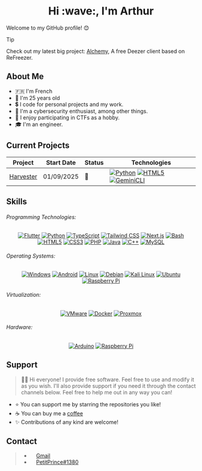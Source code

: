 ##

<h1 align="center">
  Hi :wave:, I'm Arthur
</h1>

Welcome to my GitHub profile! :blush:

> [!TIP]
> Check out my latest big project:
> [Alchemy](https://github.com/PetitPrinc3/Alchemy), A free Deezer client based on ReFreezer.

## About Me

- :fr: I'm French
- :boy: I'm 25 years old
- :heavy_dollar_sign: I code for personal projects and my work.
- :seedling: I'm a cybersecurity enthusiast, among other things.
- :triangular_flag_on_post: I enjoy participating in CTFs as a hobby.
- :mortar_board: I'm an engineer.

## Current Projects

| Project | Start Date | Status | Technologies |
|---|---|---|---|
| [Harvester](https://github.com/PetitPrinc3/Harvester) | 01/09/2025 | 🏃 | <a href="https://www.python.org" target="_blank" rel="noreferrer"><img src="https://img.shields.io/badge/Python-3776AB?style=for-the-badge&logo=python&logoColor=white" alt="Python" /></a> <a href="https://www.w3.org/html/" target="_blank" rel="noreferrer"><img src="https://img.shields.io/badge/HTML5-E34F26?style=for-the-badge&logo=html5&logoColor=white" alt="HTML5" /></a> <a href="https://github.com/google-gemini/gemini-cli/" target="_blank" rel="noreferrer"><img src="https://img.shields.io/badge/Gemini-CLI-4A8AF4?style=for-the-badge&logo=google-gemini&logoColor=white" alt="GeminiCLI" /></a>  |

## Skills

###### Programming Technologies:

<p align="center">
  <a href="https://flutter.dev" target="_blank" rel="noreferrer"><img src="https://img.shields.io/badge/Flutter-02569B?style=for-the-badge&logo=flutter&logoColor=white" alt="Flutter" /></a>
  <a href="https://www.python.org" target="_blank" rel="noreferrer"><img src="https://img.shields.io/badge/Python-3776AB?style=for-the-badge&logo=python&logoColor=white" alt="Python" /></a>
  <a href="https://www.typescriptlang.org/" target="_blank" rel="noreferrer"><img src="https://img.shields.io/badge/TypeScript-3178C6?style=for-the-badge&logo=typescript&logoColor=white" alt="TypeScript" /></a>
  <a href="https://tailwindcss.com/" target="_blank" rel="noreferrer"><img src="https://img.shields.io/badge/Tailwind_CSS-38B2AC?style=for-the-badge&logo=tailwind-css&logoColor=white" alt="Tailwind CSS" /></a>
  <a href="https://nextjs.org/" target="_blank" rel="noreferrer"><img src="https://img.shields.io/badge/Next-black?style=for-the-badge&logo=next.js&logoColor=white" alt="Next.js" /></a>
  <a href="https://www.gnu.org/software/bash/" target="_blank" rel="noreferrer"><img src="https://img.shields.io/badge/Bash-4EAA25?style=for-the-badge&logo=gnu-bash&logoColor=white" alt="Bash" /></a>
  <a href="https://www.w3.org/html/" target="_blank" rel="noreferrer"><img src="https://img.shields.io/badge/HTML5-E34F26?style=for-the-badge&logo=html5&logoColor=white" alt="HTML5" /></a>
  <a href="https://www.w3schools.com/css/" target="_blank" rel="noreferrer"><img src="https://img.shields.io/badge/CSS3-1572B6?style=for-the-badge&logo=css3&logoColor=white" alt="CSS3" /></a>
  <a href="https://www.php.net" target="_blank" rel="noreferrer"><img src="https://img.shields.io/badge/PHP-777BB4?style=for-the-badge&logo=php&logoColor=white" alt="PHP" /></a>
  <a href="https://www.java.com" target="_blank" rel="noreferrer"><img src="https://img.shields.io/badge/Java-ED8B00?style=for-the-badge&logo=openjdk&logoColor=white" alt="Java" /></a>
  <a href="https://www.cplusplus.com/" target="_blank" rel="noreferrer"><img src="https://img.shields.io/badge/C%2B%2B-00599C?style=for-the-badge&logo=c%2B%2B&logoColor=white" alt="C++" /></a>
  <a href="https://www.mysql.com/" target="_blank" rel="noreferrer"><img src="https://img.shields.io/badge/MySQL-005C84?style=for-the-badge&logo=mysql&logoColor=white" alt="MySQL" /></a>
</p>

###### Operating Systems:

<p align="center">
    <a href="https://www.microsoft.com/en-us/windows" target="_blank" rel="noreferrer"><img src="https://img.shields.io/badge/Windows-0078D6?style=for-the-badge" alt="Windows" /></a>
    <a href="https://www.android.com" target="_blank" rel="noreferrer"><img src="https://img.shields.io/badge/Android-3DDC84?style=for-the-badge&logo=android&logoColor=white" alt="Android" /></a>
    <a href="https://www.linux.org/" target="_blank" rel="noreferrer"><img src="https://img.shields.io/badge/Linux-FCC624?style=for-the-badge&logo=linux&logoColor=black" alt="Linux" /></a>
    <a href="https://www.debian.org/" target="_blank" rel="noreferrer"><img src="https://img.shields.io/badge/Debian-A81D33?style=for-the-badge&logo=debian&logoColor=white" alt="Debian" /></a>
    <a href="https://www.kali.org/" target="_blank" rel="noreferrer"><img src="https://img.shields.io/badge/Kali_Linux-557C94?style=for-the-badge&logo=kalilinux&logoColor=white" alt="Kali Linux" /></a>
    <a href="https://ubuntu.com/" target="_blank" rel="noreferrer"><img src="https://img.shields.io/badge/Ubuntu-E95420?style=for-the-badge&logo=ubuntu&logoColor=white" alt="Ubuntu" /></a>
    <a href="https://www.raspberrypi.com/" target="_blank" rel="noreferrer"><img src="https://img.shields.io/badge/Raspberry_Pi-C51A4A?style=for-the-badge&logo=raspberry-pi&logoColor=white" alt="Raspberry Pi" /></a>
</p>

###### Virtualization:

<p align="center">
    <a href="https://www.vmware.com/" target="_blank" rel="noreferrer"><img src="https://img.shields.io/badge/VMware-1663B8?style=for-the-badge&logo=vmware&logoColor=white" alt="VMware" /></a>
    <a href="https://www.docker.com/" target="_blank" rel="noreferrer"><img src="https://img.shields.io/badge/Docker-2496ED?style=for-the-badge&logo=docker&logoColor=white" alt="Docker" /></a>
    <a href="https://www.proxmox.com/" target="_blank" rel="noreferrer"><img src="https://img.shields.io/badge/Proxmox-E57200?style=for-the-badge&logo=proxmox&logoColor=white" alt="Proxmox" /></a>
</p>

###### Hardware:

<p align="center">
    <a href="https://www.arduino.cc/" target="_blank" rel="noreferrer"><img src="https://img.shields.io/badge/Arduino-00979D?style=for-the-badge&logo=arduino&logoColor=white" alt="Arduino" /></a>
    <a href="https://www.raspberrypi.com/" target="_blank" rel="noreferrer"><img src="https://img.shields.io/badge/Raspberry_Pi-C51A4A?style=for-the-badge&logo=raspberry-pi&logoColor=white" alt="Raspberry Pi" /></a>
</p>

## Support

> 👋🏼 Hi everyone! I provide free software. Feel free to use and modify it as you wish. I'll also provide support if you need it through the contact channels below. Feel free to help me out in any way you can!

- ⭐️ You can support me by starring the repositories you like!
- ☕️ You can buy me a [coffee](https://www.paypal.com/paypalme/AReppelin)
- ✨ Contributions of any kind are welcome!

## Contact

> - <img src="https://upload.wikimedia.org/wikipedia/commons/thumb/7/7e/Gmail_icon_%282020%29.svg/2560px-Gmail_icon_%282020%29.svg.png" height="12"> [Gmail](mailto:gavrochebackups@gmail.com)
> - <img src="https://discord.com/assets/847541504914fd33810e70a0ea73177e.ico" height="12"> [PetitPrince#1380](https://discordapp.com/users/PetitPrince#1380)
